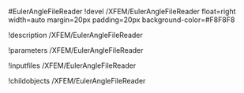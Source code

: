 <!-- MOOSE Object Documentation Stub: Remove this when content is added. -->
#EulerAngleFileReader
!devel /XFEM/EulerAngleFileReader float=right width=auto margin=20px padding=20px background-color=#F8F8F8

!description /XFEM/EulerAngleFileReader

!parameters /XFEM/EulerAngleFileReader

!inputfiles /XFEM/EulerAngleFileReader

!childobjects /XFEM/EulerAngleFileReader
